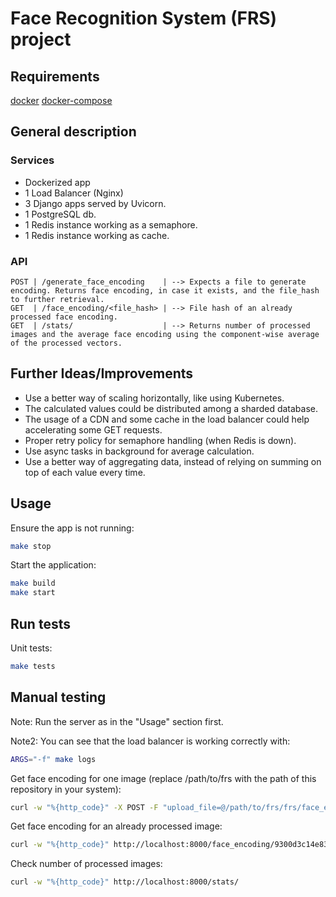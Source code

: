 # Face Recognition System (FRS) project

## Requirements

[docker](https://www.docker.com/)
[docker-compose](https://docs.docker.com/compose/)

## General description

### Services
- Dockerized app
- 1 Load Balancer (Nginx)
- 3 Django apps served by Uvicorn.
- 1 PostgreSQL db.
- 1 Redis instance working as a semaphore.
- 1 Redis instance working as cache.

### API

```
POST | /generate_face_encoding    | --> Expects a file to generate encoding. Returns face encoding, in case it exists, and the file_hash to further retrieval.
GET  | /face_encoding/<file_hash> | --> File hash of an already processed face encoding.
GET  | /stats/                    | --> Returns number of processed images and the average face encoding using the component-wise average of the processed vectors.
```

## Further Ideas/Improvements

- Use a better way of scaling horizontally, like using Kubernetes.
- The calculated values could be distributed among a sharded database.
- The usage of a CDN and some cache in the load balancer could help accelerating some GET requests.
- Proper retry policy for semaphore handling (when Redis is down).
- Use async tasks in background for average calculation.
- Use a better way of aggregating data, instead of relying on summing on top of each value every time.

## Usage

Ensure the app is not running:

```sh
make stop
```

Start the application:

```sh
make build
make start
```
## Run tests

Unit tests:

```sh
make tests
```

## Manual testing

Note: Run the server as in the "Usage" section first.

Note2: You can see that the load balancer is working correctly with:
```sh
ARGS="-f" make logs
```

Get face encoding for one image (replace /path/to/frs with the path of this repository in your system):

```sh
curl -w "%{http_code}" -X POST -F "upload_file=@/path/to/frs/frs/face_encodings/tests/samples/Michael_Schumacher_0003.jpg" http://localhost:8000/generate_face_encoding
```

Get face encoding for an already processed image:

```sh
curl -w "%{http_code}" http://localhost:8000/face_encoding/9300d3c14e83f9dca75e135363b4a29297a4654f521b321240b0466780c27bed
```

Check number of processed images:

```sh
curl -w "%{http_code}" http://localhost:8000/stats/
```
